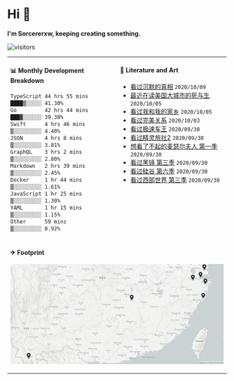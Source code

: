 # Hi 👋

**I'm Sorcererxw, keeping creating something.**

![visitors](https://visitor-badge.glitch.me/badge?page_id=sorcererxw.sorcererx)

<table width="800px">
<tr>
<td valign="top" width="50%">

#### 📊 Monthly Development Breakdown

<!--START_SECTION:waka-->
```text
TypeScript 44 hrs 55 mins ████▒░░░░░ 41.30%
Go         42 hrs 44 mins ███▓░░░░░░ 39.30%
Swift      4 hrs 46 mins  ▒░░░░░░░░░ 4.40%
JSON       4 hrs 8 mins   ▒░░░░░░░░░ 3.81%
GraphQL    3 hrs 2 mins   ▒░░░░░░░░░ 2.80%
Markdown   2 hrs 39 mins  ▒░░░░░░░░░ 2.45%
Docker     1 hr 44 mins   ▒░░░░░░░░░ 1.61%
JavaScript 1 hr 25 mins   ▒░░░░░░░░░ 1.30%
YAML       1 hr 15 mins   ▒░░░░░░░░░ 1.15%
Other      59 mins        ▒░░░░░░░░░ 0.92%
```
<!--END_SECTION:waka-->

<td valign="top" width="50%">

#### 💃 Literature and Art

<!--START_SECTION:douban-->
* [看过沉默的真相](http://movie.douban.com/subject/33447642/) <code>2020/10/09</code>
* [最近在读美国大城市的死与生](https://book.douban.com/subject/34907883/) <code>2020/10/05</code>
* [看过我和我的家乡](http://movie.douban.com/subject/35051512/) <code>2020/10/05</code>
* [看过完美关系](http://movie.douban.com/subject/30221758/) <code>2020/10/03</code>
* [看过极速车王](http://movie.douban.com/subject/6538866/) <code>2020/09/30</code>
* [看过精灵旅社2](http://movie.douban.com/subject/21327493/) <code>2020/09/30</code>
* [想看了不起的麦瑟尔夫人 第一季](http://movie.douban.com/subject/26813221/) <code>2020/09/30</code>
* [看过黑镜 第三季](http://movie.douban.com/subject/25966044/) <code>2020/09/30</code>
* [看过硅谷 第六季](http://movie.douban.com/subject/30194648/) <code>2020/09/30</code>
* [看过西部世界 第三季](http://movie.douban.com/subject/30206389/) <code>2020/09/30</code>

<!--END_SECTION:douban-->

</td>
</tr>
<tr>
<td colspan="2">

#### ✈ Footprint

![footprint](./footprint.png)

</td>
</tr>
</table>


